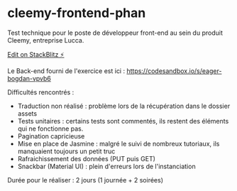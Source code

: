 # cleemy-frontend-phan

Test technique pour le poste de développeur front-end au sein du produit Cleemy, entreprise Lucca.

[Edit on StackBlitz ⚡️](https://stackblitz.com/edit/cleemy-frontend-phan)

Le Back-end fourni de l'exercice est ici  : https://codesandbox.io/s/eager-bogdan-vpvb6


Difficultés rencontrés :

- Traduction non réalisé : problème lors de la récupération dans le dossier assets
- Tests unitaires : certains tests sont commentés, ils restent des éléments qui ne fonctionne pas.
- Pagination capricieuse
- Mise en place de Jasmine : malgré le suivi de nombreux tutoriaux, ils manquaient toujours un petit truc
- Rafraichissement des données (PUT puis GET)
- Snackbar (Material UI) : plein d'erreurs lors de l'instanciation

Durée pour le réaliser : 2 jours (1 journée + 2 soirées)
